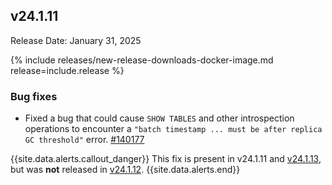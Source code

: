 ## v24.1.11

Release Date: January 31, 2025

{% include releases/new-release-downloads-docker-image.md release=include.release %}

<h3 id="v24-1-11-bug-fixes">Bug fixes</h3>

- Fixed a bug that could cause `SHOW TABLES` and other introspection operations to encounter a `"batch timestamp ... must be after replica GC threshold"` error. [#140177][#140177]

{{site.data.alerts.callout_danger}}
This fix is present in v24.1.11 and [v24.1.13](#v24-1-13), but was **not** released in [v24.1.12](#v24-1-12).
{{site.data.alerts.end}}

[#140177]: https://github.com/cockroachdb/cockroach/pull/140177

